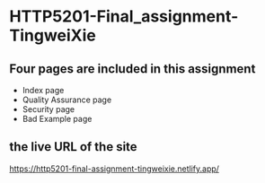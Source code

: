 # HTTP5201-Final_assignment-TingweiXie

## Four pages are included in this assignment

- Index page
- Quality Assurance page
- Security page
- Bad Example page

## the live URL of the site
https://http5201-final-assignment-tingweixie.netlify.app/
